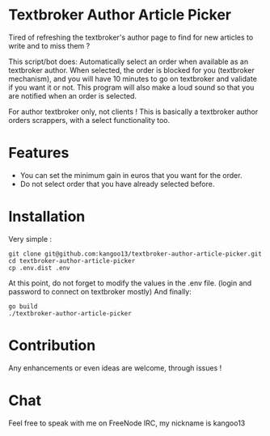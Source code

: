 # Textbroker Author Article Picker

Tired of refreshing the textbroker's author page to find for new articles to write and to miss them ?

This script/bot does:
Automatically select an order when available as an textbroker author.
When selected, the order is blocked for you (textbroker mechanism), and you will have 10 minutes to go on textbroker and validate if you want it or not.
This program will also make a loud sound so that you are notified when an order is selected.

For author textbroker only, not clients !
This is basically a textbroker author orders scrappers, with a select functionality too.

# Features

- You can set the minimum gain in euros that you want for the order.
- Do not select order that you have already selected before.

# Installation

Very simple :

```
git clone git@github.com:kangoo13/textbroker-author-article-picker.git
cd textbroker-author-article-picker
cp .env.dist .env
```

At this point, do not forget to modify the values in the .env file. (login and password to connect on textbroker mostly)
And finally:

```
go build
./textbroker-author-article-picker
```

# Contribution

Any enhancements or even ideas are welcome, through issues !

# Chat

Feel free to speak with me on FreeNode IRC, my nickname is kangoo13
